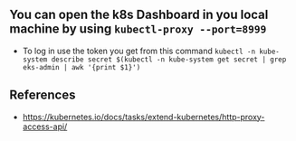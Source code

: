 ## You can open the k8s Dashboard in you local machine by using `kubectl-proxy --port=8999`
* To log in use the token you get from this command `kubectl -n kube-system describe secret $(kubectl -n kube-system get secret | grep eks-admin | awk '{print $1}')`



## References
* https://kubernetes.io/docs/tasks/extend-kubernetes/http-proxy-access-api/
